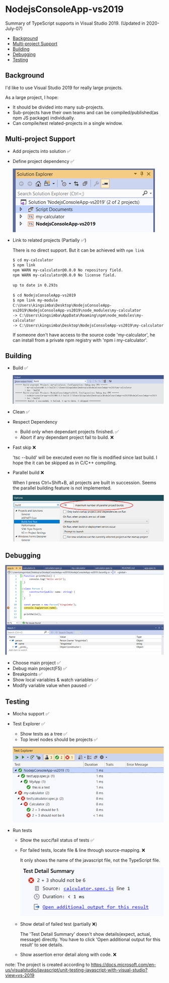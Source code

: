 # NodejsConsoleApp-vs2019<!-- omit in toc -->

Summary of TypeScript supports in Visual Studio 2019. (Updated in 2020-July-07)

- [Background](#background)
- [Multi-project Support](#multi-project-support)
- [Building](#building)
- [Debugging](#debugging)
- [Testing](#testing)

## Background

I'd like to use Visual Studio 2019 for really large projects.

As a large project, I hope:

 * It should be divided into many sub-projects.
 * Sub-projects have their own teams and can be compiled/published(as npm JS package) individually.
 * Can compile/test related-projects in a single window.

## Multi-project Support

* Add projects into solution ✅
* Define project dependency ✅

  ![](images/solution.png)

* Link to related projects (Partially ✅)

  There is no direct support. But it can be achieved with `npm link`

  ```
  $ cd my-calculator
  $ npm link
  npm WARN my-calculator@0.0.0 No repository field.
  npm WARN my-calculator@0.0.0 No license field.

  up to date in 0.293s

  $ cd NodejsConsoleApp-vs2019
  $ npm link my-module
  C:\Users\kingsimba\Desktop\NodejsConsoleApp-vs2019\NodejsConsoleApp-vs2019\node_modules\my-calculator 
  -> C:\Users\kingsimba\AppData\Roaming\npm\node_modules\my-calculator
  -> C:\Users\kingsimba\Desktop\NodejsConsoleApp-vs2019\my-calculator
  ```

  If someone don't have access to the source code 'my-calculator', he can install from a private npm registry with 'npm i my-calculator'.

## Building

* Build ✅

  ![](images/build.png)

* Clean ✅
* Respect Dependency
  * Build only when dependant projects finished. ✅
  * Abort if any dependant project fail to build. ❌
* Fast skip ❌

  'tsc --build' will be executed even no file is modified since last build.
  I hope the it can be skipped as in C/C++ compiling.

* Parallel build ❌
  
  When I press Ctrl+Shift+B, all projects are built in succession.
  Seems the parallel building feature is not implemented.

  ![](images/parallel-build.png)

## Debugging

![](images/debug.png)

* Choose main project ✅
* Debug main project(F5) ✅
* Breakpoints ✅
* Show local variables & watch variables ✅
* Modify variable value when paused ✅

## Testing

* Mocha support ✅
* Test Explorer ✅
  * Show tests as a tree ✅
  * Top level nodes should be projects ✅

  ![](images/test-explorer.png)

* Run tests

  * Show the succ/fail status of tests ✅
  * For failed tests, locate file & line through source-mapping. ❌

    It only shows the name of the javascript file, not the TypeScript file.

    ![](images/test-detail.png)
  
  * Show detail of failed test (partially ❌)

    The 'Test Detail Summary' doesn't show details(expect, actual, message) directly. You have to click 'Open additional output for this result' to see details.

  * Show assertion error detail along with code. ❌

note: The project is created according to https://docs.microsoft.com/en-us/visualstudio/javascript/unit-testing-javascript-with-visual-studio?view=vs-2019